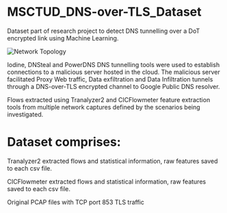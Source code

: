 # MSCTUD_DNS-over-TLS_Dataset

Dataset part of research project to detect DNS tunnelling over a DoT encrypted link using Machine Learning.

![Network Topology](https://github.com/heff09/MSCTUD_DNS-over-TLS/assets/41806354/878bb0fc-f3d6-4b4a-bd3f-6dc2aef7052e)

Iodine, DNSteal and PowerDNS DNS tunnelling tools were used to establish connections to a malicious server hosted in 
the cloud. The malicious server facilitated Proxy Web traffic, Data exfiltration and Data Infiltration tunnels through a DNS-over-TLS encrypted channel to Google Public DNS resolver.

Flows extracted using Tranalyzer2 and CICFlowmeter feature extraction tools from multiple network captures defined by the scenarios being investigated.

Dataset comprises:
==================
Tranalyzer2 extracted flows and statistical information, raw features saved to each csv file.

CICFlowmeter extracted flows and statistical information, raw features saved to each csv file.

Original PCAP files with TCP port 853 TLS traffic
